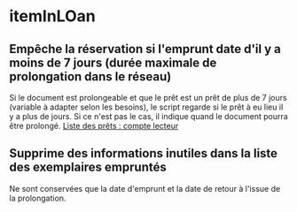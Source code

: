 # itemInLOan
## Empêche la réservation si l'emprunt date d'il y a moins de 7 jours (durée maximale de prolongation dans le réseau)
Si le document est prolongeable et que le prêt est un prêt de plus de 7 jours (variable à adapter selon les besoins), le script regarde si le prêt à eu lieu il y a plus de  jours. Si ce n'est pas le cas, il indique quand le document pourra être prolongé.
[Liste des prêts : compte lecteur](readme_img1.png)
## Supprime des informations inutiles dans la liste des exemplaires empruntés
Ne sont conservées que la date d'emprunt et la date de retour à l'issue de la prolongation.
